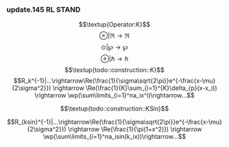 ### update.145 RL STAND
$$\textup{Operator:K}$$
$$\otimes|\Re\rightarrow\Re$$
$$\odot|\wp\rightarrow\wp$$
$$\oplus|\hbar\rightarrow\hbar$$
$$\textup{todo::construction::K}$$
$$R_k^{-1}|...\rightarrow\Re(\frac{1}{\sigma\sqrt{2\pi}}e^{-\frac{x-\mu}{2\sigma^2}})  \rightarrow  \Re(\frac{1}{K}\sum_{i=1}^{K}\delta_{p}(x-x_i))  \rightarrow  \wp(\sum\limits_{i=1}^na_ix^i)\rightarrow...$$

$$\textup{todo::construction::KSin}$$


$$R_{ksin}^{-1}|...\rightarrow\Re(\frac{1}{\sigma\sqrt{2\pi}}e^{-\frac{x-\mu}{2\sigma^2}})  \rightarrow  \Re(\frac{1}{\pi(1+x^2)})  \rightarrow  \wp(\sum\limits_{i=1}^na_isin(k_ix))\rightarrow...$$
